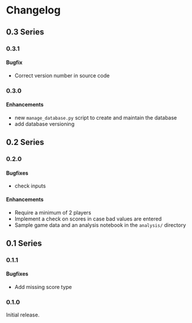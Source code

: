 # Changelog

## 0.3 Series

### 0.3.1

#### Bugfix

* Correct version number in source code

### 0.3.0

#### Enhancements

* new `manage_database.py` script to create and maintain the database
* add database versioning

## 0.2 Series

### 0.2.0

#### Bugfixes

* check inputs

#### Enhancements

* Require a minimum of 2 players
* Implement a check on scores in case bad values are entered
* Sample game data and an analysis notebook in the `analysis/` directory

## 0.1 Series

### 0.1.1

#### Bugfixes

* Add missing score type

### 0.1.0

Initial release.

